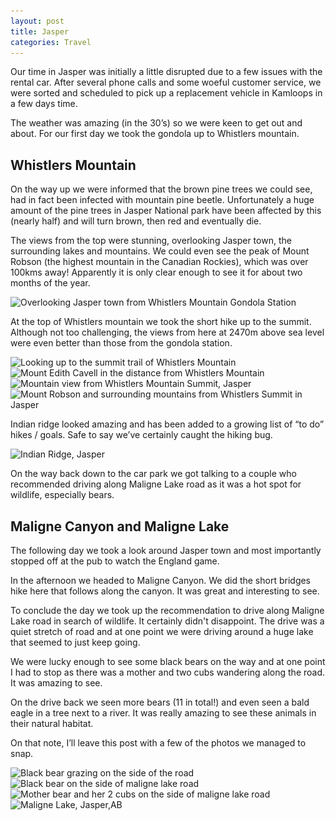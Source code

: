 ```yaml
---
layout: post
title: Jasper
categories: Travel
---
```


Our time in Jasper was initially a little disrupted due to a few issues with the rental car. After several phone calls and some woeful customer service, we were sorted and scheduled to pick up a replacement vehicle in Kamloops in a few days time.

The weather was amazing (in the 30’s) so we were keen to get out and about. For our first day we took the gondola up to Whistlers mountain.

## Whistlers Mountain

On the way up we were informed that the brown pine trees we could see, had in fact been infected with mountain pine beetle. Unfortunately a huge amount of the pine trees in Jasper National park have been affected by this (nearly half) and will turn brown, then red and eventually die.

The views from the top were stunning, overlooking Jasper town, the surrounding lakes and mountains. We could even see the peak of Mount Robson (the highest mountain in the Canadian Rockies), which was over 100kms away! Apparently it is only clear enough to see it for about two months of the year.

<img src="/images/overlooking-jasper-town-from-whistlers-mountain-gondola-station.jpg"
srcset="/images/overlooking-jasper-town-from-whistlers-mountain-gondola-station-sm.jpg 480w, /images/overlooking-jasper-town-from-whistlers-mountain-gondola-station-sm-2x.jpg 960w, /images/overlooking-jasper-town-from-whistlers-mountain-gondola-station.jpg 700w, /images/overlooking-jasper-town-from-whistlers-mountain-gondola-station-2x.jpg 1400w"
sizes="(max-width: 500px) 480px" alt="Overlooking Jasper town from Whistlers Mountain Gondola Station">

At the top of Whistlers mountain we took the short hike up to the summit. Although not too challenging, the views from here at 2470m above sea level were even better than those from the gondola station.

<img src="/images/looking-up-to-the-summit-trail-of-whistlers-mountain.jpg"
srcset="/images/looking-up-to-the-summit-trail-of-whistlers-mountain-sm.jpg 480w, /images/looking-up-to-the-summit-trail-of-whistlers-mountain-sm-2x.jpg 960w, /images/looking-up-to-the-summit-trail-of-whistlers-mountain.jpg 700w, /images/looking-up-to-the-summit-trail-of-whistlers-mountain-2x.jpg 1400w"
sizes="(max-width: 500px) 480px" alt="Looking up to the summit trail of Whistlers Mountain">
<img src="/images/mount-edith-cavell-in-the-distance-from-whistlers-mountain.jpg"
srcset="/images/mount-edith-cavell-in-the-distance-from-whistlers-mountain-sm.jpg 480w, /images/mount-edith-cavell-in-the-distance-from-whistlers-mountain-sm-2x.jpg 960w, /images/mount-edith-cavell-in-the-distance-from-whistlers-mountain.jpg 700w, /images/mount-edith-cavell-in-the-distance-from-whistlers-mountain-2x.jpg 1400w"
sizes="(max-width: 500px) 480px" alt="Mount Edith Cavell in the distance from Whistlers Mountain">  
<img src="/images/moutain-views-from-whistlers-summit-jasper.jpg"
srcset="/images/moutain-views-from-whistlers-summit-jasper-sm.jpg 480w, /images/moutain-views-from-whistlers-summit-jasper-sm-2x.jpg 960w, /images/moutain-views-from-whistlers-summit-jasper.jpg 700w, /images/moutain-views-from-whistlers-summit-jasper-2x.jpg 1400w"
sizes="(max-width: 500px) 480px" alt="Mountain view from Whistlers Mountain Summit, Jasper">
<img src="/images/mount-robson-and-surrounding-mountains-from-whistlers-summit-in-jasper.jpg"
srcset="/images/mount-robson-and-surrounding-mountains-from-whistlers-summit-in-jasper-sm.jpg 480w, /images/mount-robson-and-surrounding-mountains-from-whistlers-summit-in-jasper-sm-2x.jpg 960w, /images/mount-robson-and-surrounding-mountains-from-whistlers-summit-in-jasper.jpg 700w, /images/mount-robson-and-surrounding-mountains-from-whistlers-summit-in-jasper-2x.jpg 1400w"
sizes="(max-width: 500px) 480px" alt="Mount Robson and surrounding mountains from Whistlers Summit in Jasper">

Indian ridge looked amazing and has been added to a growing list of “to do” hikes / goals. Safe to say we’ve certainly caught the hiking bug.

<img src="/images/indian-ridge-jasper.jpg"
srcset="/images/indian-ridge-jasper-sm.jpg 480w, /images/indian-ridge-jasper-sm-2x.jpg 960w, /images/indian-ridge-jasper.jpg 700w, /images/indian-ridge-jasper-2x.jpg 1400w"
sizes="(max-width: 500px) 480px" alt="Indian Ridge, Jasper">  

On the way back down to the car park we got talking to a couple who recommended driving along Maligne Lake road as it was a hot spot for wildlife, especially bears.

## Maligne Canyon and Maligne Lake

The following day we took a look around Jasper town and most importantly stopped off at the pub to watch the England game.

In the afternoon we headed to Maligne Canyon. We did the short bridges hike here that follows along the canyon. It was great and interesting to see.

To conclude the day we took up the recommendation to drive along Maligne Lake road in search of wildlife. It certainly didn't disappoint. The drive was a quiet stretch of road and at one point we were driving around a huge lake that seemed to just keep going.

We were lucky enough to see some black bears on the way and at one point I had to stop as there was a mother and two cubs wandering along the road. It was amazing to see.

On the drive back we seen more bears (11 in total!) and even seen a bald eagle in a tree next to a river. It was really amazing to see these animals in their natural habitat.

On that note, I’ll leave this post with a few of the photos we managed to snap.

<img src="/images/black-bear-grazing-on-the-side-of-road.jpg"
  srcset="/images/black-bear-grazing-on-the-side-of-road-sm.jpg 480w, /images/black-bear-grazing-on-the-side-of-road-sm-2x.jpg 960w, /images/black-bear-grazing-on-the-side-of-road.jpg 700w, /images/black-bear-grazing-on-the-side-of-road-2x.jpg 1400w"
  sizes="(max-width: 500px) 480px" alt="Black bear grazing on the side of the road">
<img src="/images/black-bear-on-side-of-road.jpg"
  srcset="/images/black-bear-on-side-of-road-sm.jpg 480w, /images/black-bear-on-side-of-road-sm-2x.jpg 960w, /images/black-bear-on-side-of-road.jpg 700w, /images/black-bear-on-side-of-road-2x.jpg 1400w"
  sizes="(max-width: 500px) 480px" alt="Black bear on the side of maligne lake road">  
<img src="/images/mother-bear-and-her-two-cubs-along-maligne-lake-road.jpg"
srcset="/images/mother-bear-and-her-two-cubs-along-maligne-lake-road-sm.jpg 480w, /images/mother-bear-and-her-two-cubs-along-maligne-lake-road-sm-2x.jpg 960w, /images/mother-bear-and-her-two-cubs-along-maligne-lake-road.jpg 700w, /images/mother-bear-and-her-two-cubs-along-maligne-lake-road-2x.jpg 1400w"
sizes="(max-width: 500px) 480px" alt="Mother bear and her 2 cubs on the side of maligne lake road">
<img src="/images/maligne-lake.jpg"
srcset="/images/maligne-lake-sm.jpg 480w, /images/maligne-lake-sm-2x.jpg 960w, /images/maligne-lake.jpg 700w, /images/maligne-lake-2x.jpg 1400w"
sizes="(max-width: 500px) 480px" alt="Maligne Lake, Jasper,AB">    
